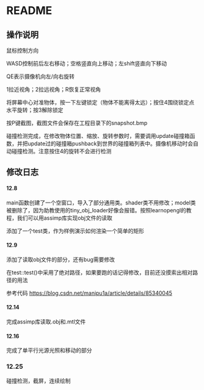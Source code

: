 # README

## 操作说明

鼠标控制方向

WASD控制前后左右移动；空格竖直向上移动；左shift竖直向下移动

QE表示摄像机向左/向右旋转

1拉近视角；2拉远视角；R恢复正常视角

将屏幕中心对准物体，按一下左键锁定（物体不能离得太远）；按住4围绕锁定点水平旋转；按3解除锁定

按P键截图，截图文件会保存在工程目录下的snapshot.bmp

碰撞检测完成，在修改物体位置、缩放、旋转参数时，需要调用update碰撞箱函数，并把update过的碰撞箱pushback到世界的碰撞箱列表中。摄像机移动时会自动碰撞检测。注意按住4的旋转不会进行检测



## 修改日志

#### 12.8

main函数创建了一个空窗口，导入了部分通用类。shader类不用修改；model类被删除了，因为助教使用的tiny_obj_loader好像会报错。按照learnopengl的教程，我们可以用assimp库实现obj文件的读取

添加了一个test类，作为样例演示如何渲染一个简单的矩形

#### 12.9

添加了读取obj文件的部分，还有bug需要修改

在test::test()中采用了绝对路径，如果要跑的话记得修改，目前还没摸索出相对路径的用法

参考代码 https://blog.csdn.net/manipu1a/article/details/85340045

#### 12.14

完成assimp库读取.obj和.mtl文件

#### 12.16

完成了单平行光源光照和移动的部分

### 12.25

碰撞检测，截屏，连续绘制


